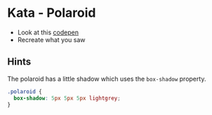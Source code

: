 # Kata - Polaroid

- Look at this [codepen](https://codepen.io/nicokoenig/full/vYgWYrL)
- Recreate what you saw

## Hints

The polaroid has a little shadow which uses the `box-shadow` property.

```css
.polaroid {
  box-shadow: 5px 5px 5px lightgrey;
}
```
